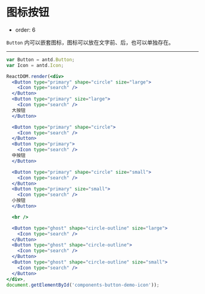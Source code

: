 # 图标按钮

- order: 6

`Button` 内可以嵌套图标，图标可以放在文字前、后，也可以单独存在。

---

````jsx
var Button = antd.Button;
var Icon = antd.Icon;

ReactDOM.render(<div>
  <Button type="primary" shape="circle" size="large">
    <Icon type="search" />
  </Button>
  <Button type="primary" size="large">
    <Icon type="search" />
  大按钮
  </Button>

  <Button type="primary" shape="circle">
    <Icon type="search" />
  </Button>
  <Button type="primary">
    <Icon type="search" />
  中按钮
  </Button>

  <Button type="primary" shape="circle" size="small">
    <Icon type="search" />
  </Button>
  <Button type="primary" size="small">
    <Icon type="search" />
  小按钮
  </Button>

  <br />

  <Button type="ghost" shape="circle-outline" size="large">
    <Icon type="search" />
  </Button>
  <Button type="ghost" shape="circle-outline">
    <Icon type="search" />
  </Button>
  <Button type="ghost" shape="circle-outline" size="small">
    <Icon type="search" />
  </Button>
</div>,
document.getElementById('components-button-demo-icon'));
````

<style>
#components-button-demo-icon .ant-btn {
  margin-right: 8px;
  margin-bottom: 12px;
}
</style>
